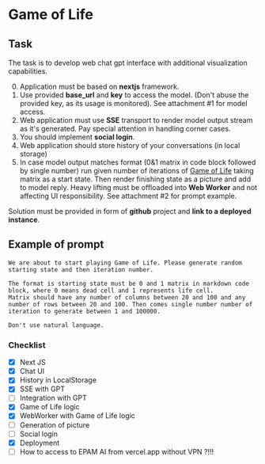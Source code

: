 # Game of Life

## Task

The task is to develop web chat gpt interface with additional visualization capabilities.

0. Application must be based on **nextjs** framework.
1. Use provided **base_url** and **key** to access the model. (Don't abuse the provided key, as its usage is monitored). See attachment #1 for model access.
2. Web application must use **SSE** transport to render model output stream as it's generated. Pay special attention in handling corner cases.
3. You should implement **social login**.
4. Web application should store history of your conversations (in local storage)
5. In case model output matches format (0&1 matrix in code block followed by single number) run given number of iterations of [Game of Life](https://en.wikipedia.org/wiki/Conway%27s_Game_of_Life) taking matrix as a start state.
Then render finishing state as a picture and add to model reply. Heavy lifting must be offloaded into **Web Worker** and not affecting UI responsibility. See attachment #2 for prompt example.

Solution must be provided in form of **github** project and **link to a deployed instance**.

## Example of prompt

```text
We are about to start playing Game of Life. Please generate random starting state and then iteration number.

The format is starting state must be 0 and 1 matrix in markdown code block, where 0 means dead cell and 1 represents life cell.
Matrix should have any number of columns between 20 and 100 and any number of rows between 20 and 100. Then comes single number number of iteration to generate between 1 and 100000.

Don't use natural language.
```

### Checklist

- [x] Next JS
- [x] Chat UI
- [x] History in LocalStorage
- [x] SSE with GPT
- [ ] Integration with GPT
- [x] Game of Life logic
- [x] WebWorker with Game of Life logic
- [ ] Generation of picture
- [ ] Social login
- [x] Deployment
- [ ] How to access to EPAM AI from vercel.app without VPN ?!!!
